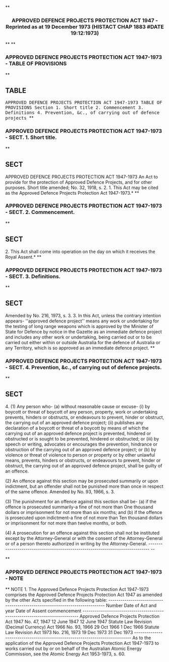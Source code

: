 **<b>

### <center><name>APPROVED DEFENCE PROJECTS PROTECTION ACT 1947 - Reprinted as at 19 December 1973 (HISTACT CHAP 1883 #DATE 19:12:1973) </name></center>
</b>** 
**<b>

### <name>APPROVED DEFENCE PROJECTS PROTECTION ACT 1947-1973 - TABLE OF PROVISIONS </name>
</b>** 

## TABLE
<tables> <tt><lf> <lf>             APPROVED  DEFENCE  PROJECTS  PROTECTION  ACT  1947-1973<lf> <lf>                              TABLE   OF  PROVISIONS<lf> Section<lf>   1\.        Short title<lf>   2\.        Commencement<lf>   3\.        Definitions<lf>   4\.        Prevention, &c., of carrying out of defence projects </lf></lf></lf></lf></lf></lf></lf></lf></lf></tt></tables>
**<b>

### <name>APPROVED DEFENCE PROJECTS PROTECTION ACT 1947-1973 - SECT. 1\. Short title. </name>
</b>** 

## SECT
<sect> <lf>              APPROVED  DEFENCE  PROJECTS  PROTECTION ACT  1947-1973<lf> An Act to provide for the protection of Approved Defence Projects, and for other purposes.<lf> Short title amended; No. 32, 1918, s. 2.<lf>   1\. This Act may be cited as the Approved Defence Projects Protection Act 1947-1973.*<lf> </lf></lf></lf></lf></lf></sect>
**<b>

### <name>APPROVED DEFENCE PROJECTS PROTECTION ACT 1947-1973 - SECT. 2\. Commencement. </name>
</b>** 

## SECT
<sect>   2\. This Act shall come into operation on the day on which it receives the Royal Assent.*<lf> </lf></sect>
**<b>

### <name>APPROVED DEFENCE PROJECTS PROTECTION ACT 1947-1973 - SECT. 3\. Definitions. </name>
</b>** 

## SECT
<sect> Amended by No. 216, 1973, s. 3.<lf>   3\. In this Act, unless the contrary intention appears-<lf> <lf>   ''approved defence project'' means any work or undertaking for the testing of long range weapons which is approved by the Minister of State for Defence by notice in the Gazette as an immediate defence project and includes any other work or undertaking, being carried out or to be carried out either within or outside Australia for the defence of Australia or any Territory, which is so approved as an immediate defence project.<lf> </lf></lf></lf></lf></sect>
**<b>

### <name>APPROVED DEFENCE PROJECTS PROTECTION ACT 1947-1973 - SECT. 4\. Prevention, &c., of carrying out of defence projects. </name>
</b>** 

## SECT
<sect>   4\. (1) Any person who-<lf> <lf>   (a) without reasonable cause or excuse-<lf> <lf>       (i)  by boycott or threat of boycott of any person, property, work or undertaking prevents, hinders or obstructs, or endeavours to prevent, hinder or obstruct, the carrying out of an approved defence project;<lf> <lf>      (ii)  publishes any declaration of a boycott or threat of a boycott by means of which the carrying out of an approved defence project is prevented, hindered or obstructed or is sought to be prevented, hindered or obstructed; or <lf> <lf>      (iii)  by speech or writing, advocates or encourages the prevention, hindrance or obstruction of the carrying out of an approved defence project; or <lf> <lf>   (b)  by violence or threat of violence to person or property or by other unlawful means, prevents, hinders or obstructs, or endeavours to prevent, hinder or obstruct, the carrying out of an approved defence project,<lf> shall be guilty of an offence.<lf> 

  (2) An offence against this section may be prosecuted summarily or upon indictment, but an offender shall not be punished more than once in respect of the same offence.<lf> Amended by No. 93, 1966, s. 3\. <p>  (3) The punishment for an offence against this section shall be-<lf> <lf>   (a)  if the offence is prosecuted summarily-a fine of not more than One thousand dollars or imprisonment for not more than six months; and<lf> <lf>   (b)  if the offence is prosecuted upon indictment-a fine of not more than Ten thousand dollars or imprisonment for not more than twelve months, or both.<lf> <p>  (4) A prosecution for an offence against this section shall not be instituted except by the Attorney-General or with the consent of the Attorney-General or of a person thereto authorized in writing by the Attorney-General.<lf> ------------------------------------------------------------------------------ -- <lf> </lf></lf></p></lf></lf></lf></lf></lf></p></lf>
</lf></lf></lf></lf></lf></lf></lf></lf></lf></lf></lf></lf></sect>
**<b>

### <name>APPROVED DEFENCE PROJECTS PROTECTION ACT 1947-1973 - NOTE </name>
</b>** <lf>                                       NOTE<lf> 1\.  The Approved Defence Projects Protection Act 1947-1973 comprises the Approved Defence Projects Protection Act 1947 as amended by the other Acts specified in the following table:<lf> ---------------------------------------------------------------------------- <lf> <lf>                                 Number                       Date of<lf>     Act                         and year        Date of<lf>                                                 Assent       commencement<lf> ---------------------------------------------------------------------------- <lf> <lf>     Approved Defence<lf>     Projects Protection Act<lf>     1947                        No. 47, 1947    12 June 1947 12 June 1947<lf>     Statute Law Revision<lf>     (Decimal Currency) Act<lf>     1966                        No. 93, 1966    29 Oct 1966  1 Dec 1966<lf>     Statute Law Revision Act<lf>     1973                        No. 216, 1973   19 Dec 1973  31 Dec 1973<lf> <lf> ---------------------------------------------------------------------------- <lf> <lf>    As to the application of the Approved Defence Projects Protection Act 1947-1973 to works carried out by or on behalf of the Australian Atomic Energy Commission, see the Atomic Energy Act 1953-1973, s. 60\. </lf></lf></lf></lf></lf></lf></lf></lf></lf></lf></lf></lf></lf></lf></lf></lf></lf></lf></lf></lf></lf>
